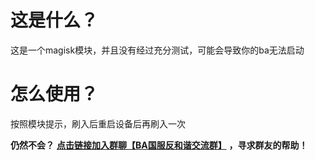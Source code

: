 # 这是什么？
这是一个magisk模块，并且没有经过充分测试，可能会导致你的ba无法启动
# 怎么使用？
按照模块提示，刷入后重启设备后再刷入一次

**仍然不会？**  [**点击链接加入群聊【BA国服反和谐交流群】**](http://qm.qq.com/cgi-bin/qm/qr?_wv=1027&k=cGKlyvIt3p3Lf8B4pDjvG0idWhN0lUKX&authKey=y%2FAByEXOgj04okOe6we4QusY3OdNllXCLHrJvHpAzKQn7zW8ArZmrv57%2F3bEQnS2&noverify=0&group_code=907123179) **，寻求群友的帮助！**
